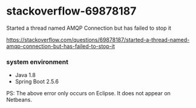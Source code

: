 # stackoverflow-69878187
Started a thread named AMQP Connection but has failed to stop it

https://stackoverflow.com/questions/69878187/started-a-thread-named-amqp-connection-but-has-failed-to-stop-it

### system environment
- Java 1.8
- Spring Boot 2.5.6

PS: 
The above error only occurs on Eclipse. It does not appear on Netbeans.
